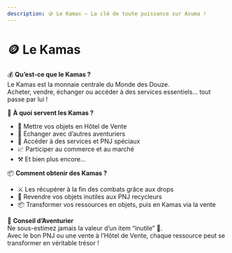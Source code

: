 ```yaml
---
description: 🪙 Le Kamas — La clé de toute puissance sur Asuma !
---
```


# 🪙 Le Kamas

💰 **Qu’est-ce que le Kamas ?**\
Le Kamas est la monnaie centrale du Monde des Douze. \
Acheter, vendre, échanger ou accéder à des services essentiels… tout passe par lui !

🏪 **À quoi servent les Kamas ?**

* 💱 Mettre vos objets en Hôtel de Vente
* 🔁 Échanger avec d’autres aventuriers
* 🛒 Accéder à des services et PNJ spéciaux
* 📈 Participer au commerce et au marché
* ⚒️ Et bien plus encore…

📦 **Comment obtenir des Kamas ?**

* ⚔️ Les récupérer à la fin des combats grâce aux drops
* 🧹 Revendre vos objets inutiles aux PNJ recycleurs
* 📦 Transformer vos ressources en objets, puis en Kamas via la vente

🧠 **Conseil d’Aventurier**\
Ne sous-estimez jamais la valeur d’un item “inutile” 💸. \
Avec le bon PNJ ou une vente à l’Hôtel de Vente, chaque ressource peut se transformer en véritable trésor !
